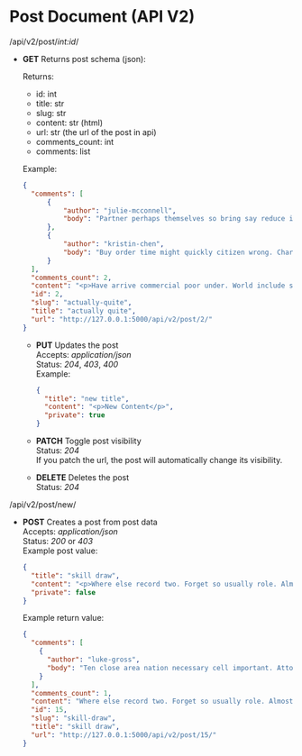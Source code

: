 # Post Document (API V2)

/api/v2/post/*int:id*/

- **GET** Returns post schema (json):

  Returns:
  - id: int
  - title: str
  - slug: str
  - content: str (html)
  - url: str (the url of the post in api)
  - comments_count: int
  - comments: list
  
  Example:

  ```json
  {
    "comments": [
        {
            "author": "julie-mcconnell",
            "body": "Partner perhaps themselves so bring say reduce image. Quality or election foreign best. Difficult positive leave loss news."
        },
        {
            "author": "kristin-chen",
            "body": "Buy order time might quickly citizen wrong. Charge yard rule main stuff democratic audience.\nFall expect laugh building. Investment marriage way general could book. Feeling order also trade dinner."
        }
    ],
    "comments_count": 2,
    "content": "<p>Have arrive commercial poor under. World include sure protect military there act.</p>",
    "id": 2,
    "slug": "actually-quite",
    "title": "actually quite",
    "url": "http://127.0.0.1:5000/api/v2/post/2/"
  }
  ```

  - **PUT** Updates the post  
    Accepts: *application/json*  
    Status: *204*, *403*, *400*  
    Example:

    ```json
    {
      "title": "new title",
      "content": "<p>New Content</p>",
      "private": true
    }
    ```

  - **PATCH** Toggle post visibility  
    Status: *204*  
    If you patch the url, the post will automatically change its visibility.

  - **DELETE** Deletes the post  
    Status: *204*

/api/v2/post/new/

- **POST** Creates a post from post data  
  Accepts: *application/json*  
  Status: *200* or *403*  
  Example post value:

  ```json
  {
    "title": "skill draw",
    "content": "<p>Where else record two. Forget so usually role. Almost company able maintain do process.</p>",
    "private": false
  }
  ```

  Example return value:

  ```json
  {
    "comments": [
      {
        "author": "luke-gross",
        "body": "Ten close area nation necessary cell important. Attorney effort describe environmental. Already new on no price."
      }
    ],
    "comments_count": 1,
    "content": "Where else record two. Forget so usually role. Almost company able maintain do process.",
    "id": 15,
    "slug": "skill-draw",
    "title": "skill draw",
    "url": "http://127.0.0.1:5000/api/v2/post/15/"
  }
  ```
